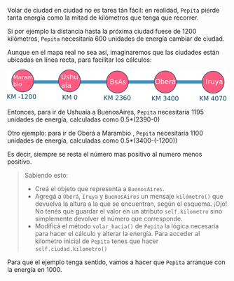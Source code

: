 Volar de ciudad en ciudad no es tarea tán fácil: en realidad, `Pepita` pierde tanta energía como la mitad de kilómetros que tenga que recorrer.

Si por ejemplo la distancia hasta la próxima ciudad fuese de 1200 kilómetros, `Pepita` necesitaría 600 unidades de energía cambiar de ciudad.

Aunque en el mapa real no sea así, imaginaremos que las ciudades están ubicadas en línea recta, para facilitar los cálculos:

<img src="https://raw.githubusercontent.com/MumukiProject/mumuki-guia-python-definiendo-objetos-metodos-y-estado/master/assets/ciudades.png" width="500" />

Entonces, para ir de Ushuaia a BuenosAires, `Pepita` necesitaría 1195 unidades de energía, calculadas como 0.5*(2390-0) 

Otro ejemplo: para ir de Oberá a Marambio , `Pepita` necesitaría 1100 unidades de energía, calculadas como 0.5*(3400-(-1200)) 

Es decir, siempre se resta el número mas positivo al numero menos positivo.

> Sabiendo esto:
>
> * Creá el objeto que representa a `BuenosAires`.
> * Agregá a `Oberá`, `Iruya` y `BuenosAires` un mensaje `kilómetro()` que devuelva la altura a la que se encuentran, según el esquema. ¡Ojo! No tenés que guardar el valor en un atributo `self.kilometro` sino simplemente devolver el número que corresponde.
> * Modificá el método `volar_hacia()` de `Pepita` la lógica necesaria para hacer el cálculo y alterar la energía. Para acceder al kilometro inicial de `Pepita` tenes que hacer `self.ciudad.kilometro()`

Para que el ejemplo tenga sentido, vamos a hacer que `Pepita` arranque con la energía en 1000.
